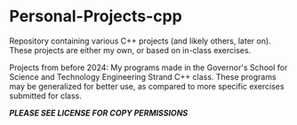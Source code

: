 # Personal-Projects-cpp
Repository containing various C++ projects (and likely others, later on). These projects are either my own, or based on in-class exercises.

Projects from before 2024:
My programs made in the Governor's School for Science and Technology Engineering Strand C++ class. These programs may be generalized for better use, as compared to more specific exercises submitted for class.

***PLEASE SEE LICENSE FOR COPY PERMISSIONS***
